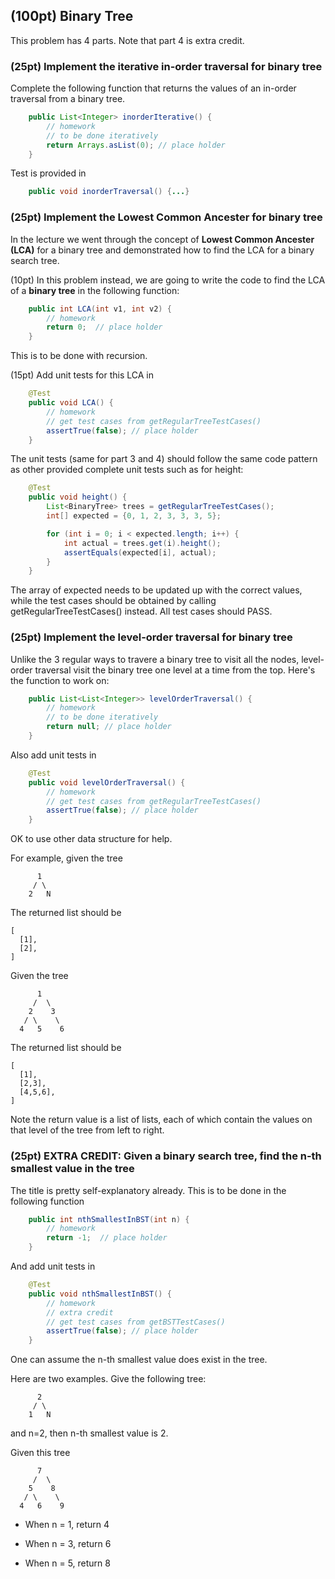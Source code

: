 ## (100pt) Binary Tree

This problem has 4 parts. Note that part 4 is extra credit.

### (25pt) Implement the iterative in-order traversal for binary tree

Complete the following function that returns the values of an in-order traversal from a binary tree.

```java
    public List<Integer> inorderIterative() {
        // homework
        // to be done iteratively
        return Arrays.asList(0); // place holder
    }
```

Test is provided in 

```java
    public void inorderTraversal() {...}
```



### (25pt) Implement the Lowest Common Ancester for binary tree

In the lecture we went through the concept of **Lowest Common Ancester (LCA)** for a binary tree and demonstrated how to find the LCA for a binary search tree. 



(10pt) In this problem instead, we are going to write the code to find the LCA of a **binary tree** in the following function:

```java
    public int LCA(int v1, int v2) {
        // homework
        return 0;  // place holder
    }
```

This is to be done with recursion.



(15pt) Add unit tests for this LCA in 

```java
    @Test
    public void LCA() {
        // homework
        // get test cases from getRegularTreeTestCases()
        assertTrue(false); // place holder
    }
```

The unit tests (same for part 3 and 4) should follow the same code pattern as other provided complete unit tests such as for height:

```java
    @Test
    public void height() {
        List<BinaryTree> trees = getRegularTreeTestCases();
        int[] expected = {0, 1, 2, 3, 3, 3, 5};

        for (int i = 0; i < expected.length; i++) {
            int actual = trees.get(i).height();
            assertEquals(expected[i], actual);
        }
    }
```

The array of expected needs to be updated up with the correct values, while the test cases should be obtained by calling getRegularTreeTestCases() instead. All test cases should PASS.


### (25pt) Implement the level-order traversal for binary tree

Unlike the 3 regular ways to travere a binary tree to visit all the nodes, level-order traversal visit the binary tree one level at a time from the top. Here's the function to work on:

```java
    public List<List<Integer>> levelOrderTraversal() {
        // homework
        // to be done iteratively
        return null; // place holder
    }
```

Also add unit tests in 

```java
    @Test
    public void levelOrderTraversal() {
        // homework
        // get test cases from getRegularTreeTestCases()
        assertTrue(false); // place holder
    }
```

OK to use other data structure for help.



For example, given the tree

```
      1
     / \
    2   N
```

The returned list should be 

```
[
  [1],
  [2],
]
```



Given the tree

```
      1
     /  \
    2    3
   / \    \
  4   5    6
```

The returned list should be 

```
[
  [1],
  [2,3],
  [4,5,6],
]
```



Note the return value is a list of lists, each of which contain the values on that level of the tree from left to right.



### (25pt) EXTRA CREDIT: Given a binary search tree, find the n-th smallest value in the tree

The title is pretty self-explanatory already. This is to be done in the following function

```java
    public int nthSmallestInBST(int n) {
        // homework
        return -1;  // place holder
    }
```

And add unit tests in 

```java
    @Test
    public void nthSmallestInBST() {
        // homework
        // extra credit
        // get test cases from getBSTTestCases()
        assertTrue(false); // place holder
    }
```

One can assume the n-th smallest value does exist in the tree.

Here are two examples. Give the following tree:

```
      2
     / \
    1   N
```

and n=2, then n-th smallest value is 2.



Given this tree

```
      7
     /  \
    5    8
   / \    \
  4   6    9
```

- When n = 1, return 4

- When n = 3, return 6
- When n = 5, return 8
